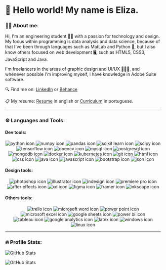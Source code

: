 <!--
**wollieliza/wollieliza** is a ✨ _special_ ✨ repository because its `README.md` (this file) appears on your GitHub profile.
-->

# 👋 Hello world! My name is Eliza.

### 👩‍💻 About me:

Hi, I'm an engineering student 👩‍🔧 with a passion for technology and design. My focus within programming is data analysis and data science, because of that I've been through languages such as MatLab and Python 🐍, but I also know others focused on web development 🖥️, such as HTML5, CSS3, JavaScript and Java.

I'm freelancers in the areas of graphic design and UI/UX 👩🏻‍🎨, and whenever possible I'm improving myself, I have knowledge in Adobe Suite software.


🔍 Find me on: [LinkedIn](https://www.linkedin.com/in/elizawollinger/) or [Behance](https://www.behance.net/elizawollinger)

📋 My resume: [Resume](https://drive.google.com/file/d/13tdTVR49mQZyjU6VLZLhiPfNw5jtHwgm/view?usp=sharing) in english or [Curriculum](https://drive.google.com/file/d/12TPiPGFBPSgeGHpuMyyyGs4NZyOLAXwR/view?usp=sharing) in portuguese.

---

### ⚙️ Languages and Tools:

#### Dev tools:

<div align="center" id="badges"> 
  <img id="python" src="https://img.shields.io/badge/Python-FFD43B?style=for-the-badge&logo=python&logoColor=darkgreen" alt="python icon"/>
  <img id="numpy" src="https://img.shields.io/badge/Numpy-777BB4?style=for-the-badge&logo=numpy&logoColor=white" alt="numpy icon"/>
  <img id="pandas" src="https://img.shields.io/badge/Pandas-2C2D72?style=for-the-badge&logo=pandas&logoColor=white" alt="pandas icon"/>
  <img id="scikit-learn" src="https://img.shields.io/badge/scikit_learn-F7931E?style=for-the-badge&logo=scikit-learn&logoColor=white" alt="scikit learn icon"/>
  <img id="scipy" src="https://img.shields.io/badge/SciPy-654FF0?style=for-the-badge&logo=SciPy&logoColor=white" alt="scipy icon"/>
  <img id="tensorflow" src="https://img.shields.io/badge/TensorFlow-FF6F00?style=for-the-badge&logo=TensorFlow&logoColor=white" alt="tensorflow icon"/>
  <img id="opencv" src="https://img.shields.io/badge/OpenCV-27338e?style=for-the-badge&logo=OpenCV&logoColor=white" alt="opencv icon"/>
  <img id="mysql" src="https://img.shields.io/badge/MySQL-005C84?style=for-the-badge&logo=mysql&logoColor=white" alt="mysql icon"/>
  <img id="postgresql" src="https://img.shields.io/badge/PostgreSQL-316192?style=for-the-badge&logo=postgresql&logoColor=white" alt="postgresql icon"/>
  <img id="mongodb" src="https://img.shields.io/badge/MongoDB-4EA94B?style=for-the-badge&logo=mongodb&logoColor=white" alt="mongodb icon"/>
  <img id="docker" src="https://img.shields.io/badge/Docker-2CA5E0?style=for-the-badge&logo=docker&logoColor=white" alt="docker icon"/>
  <img id="kubernetes" src="https://img.shields.io/badge/kubernetes-326ce5.svg?&style=for-the-badge&logo=kubernetes&logoColor=white" alt="kubernetes icon"/>
  <img id="git" src="https://img.shields.io/badge/GIT-E44C30?style=for-the-badge&logo=git&logoColor=white" alt="git icon"/>
  <img id="html" src="https://img.shields.io/badge/HTML5-E34F26?style=for-the-badge&logo=html5&logoColor=white" alt="html icon"/>
  <img id="css" src="https://img.shields.io/badge/CSS3-1572B6?style=for-the-badge&logo=css3&logoColor=white" alt="css icon"/>
  <img id="java" src="https://img.shields.io/badge/Java-ED8B00?style=for-the-badge&logo=java&logoColor=white" alt="java icon"/>
  <img id="javascript" src="https://img.shields.io/badge/JavaScript-323330?style=for-the-badge&logo=javascript&logoColor=F7DF1E" alt="javascript icon"/>
  <img id="bootstrap" src="https://img.shields.io/badge/Bootstrap-563D7C?style=for-the-badge&logo=bootstrap&logoColor=white" alt="bootstrap icon"/>
  <img id="json" src="https://img.shields.io/badge/json-5E5C5C?style=for-the-badge&logo=json&logoColor=white" alt="json icon"/>
</div>


#### Design tools:

<div align="center" id="badges"> 
  <img id="photoshop" src="https://img.shields.io/badge/Adobe%20Photoshop-31A8FF?style=for-the-badge&logo=Adobe%20Photoshop&logoColor=black" alt="photoshop icon"/>
  <img id="illustrator" src="https://img.shields.io/badge/Adobe%20Illustrator-FF9A00?style=for-the-badge&logo=adobe%20illustrator&logoColor=white" alt="illustrator icon"/>
  <img id="indesign" src="https://img.shields.io/badge/Adobe%20InDesign-FF3366?style=for-the-badge&logo=Adobe%20InDesign&logoColor=white" alt="indesign icon"/>
  <img id="premiere-pro" src="https://img.shields.io/badge/Adobe%20Premiere%20Pro-9999FF?style=for-the-badge&logo=Adobe%20Premiere%20Pro&logoColor=white" alt="premiere pro icon"/>
  <img id="after-effects" src="https://img.shields.io/badge/Adobe%20after%20affects-CF96FD?style=for-the-badge&logo=Adobe%20after%20effects&logoColor=393665" alt="after effects icon"/>
  <img id="xd" src="https://img.shields.io/badge/Adobe%20XD-470137?style=for-the-badge&logo=Adobe%20XD&logoColor=#FF61F6" alt="xd icon"/>
  <img id="figma" src="https://img.shields.io/badge/Figma-F24E1E?style=for-the-badge&logo=figma&logoColor=white" alt="figma icon"/>
  <img id="framer" src="https://img.shields.io/badge/Framer-black?style=for-the-badge&logo=framer&logoColor=blue" alt="framer icon"/>
  <img id="inkscape" src="https://img.shields.io/badge/Inkscape-000000?style=for-the-badge&logo=Inkscape&logoColor=white" alt="inkscape icon"/>
</div>


#### Others tools:

<div align="center" id="badges"> 
  <img id="trello" src="https://img.shields.io/badge/Trello-0052CC?style=for-the-badge&logo=trello&logoColor=white" alt="trello icon"/>
  <img id="word" src="https://img.shields.io/badge/Microsoft_Word-2B579A?style=for-the-badge&logo=microsoft-word&logoColor=white" alt="microsoft word icon"/>
  <img id="power-point" src="https://img.shields.io/badge/Microsoft_PowerPoint-B7472A?style=for-the-badge&logo=microsoft-powerpoint&logoColor=white" alt="power point icon"/>
  <img id="excel" src="https://img.shields.io/badge/Microsoft_Excel-217346?style=for-the-badge&logo=microsoft-excel&logoColor=white" alt="microsoft excel icon"/>
  <img id="sheets" src="https://img.shields.io/badge/Google%20Sheets-34A853?style=for-the-badge&logo=google-sheets&logoColor=white" alt="google sheets icon"/>
  <img id="power-bi" src="https://img.shields.io/badge/PowerBI-F2C811?style=for-the-badge&logo=Power%20BI&logoColor=white" alt="power bi icon"/>
  <img id="tableau" src="https://img.shields.io/badge/Tableau-E97627?style=for-the-badge&logo=Tableau&logoColor=white" alt="tableau icon"/>
  <img id="analytics" src="https://img.shields.io/badge/Google%20Analytics-E37400?style=for-the-badge&logo=google%20analytics&logoColor=white" alt="google analytics icon"/>
  <img id="latex" src="https://img.shields.io/badge/LaTeX-47A141?style=for-the-badge&logo=LaTeX&logoColor=white" alt="latex icon"/>
  <img id="windows" src="https://img.shields.io/badge/Windows-0078D6?style=for-the-badge&logo=windows&logoColor=white" alt="windows icon"/>
  <img id="linux" src="https://img.shields.io/badge/Linux-FCC624?style=for-the-badge&logo=linux&logoColor=black" alt="linux icon"/>
</div>

---

### 🔥 Profile Stats:

![GitHub Stats](https://github-readme-stats.vercel.app/api?username=wollieliza&show_icons=true&theme=graywhite)

![GitHub Stats](https://github-readme-streak-stats.herokuapp.com/?user=wollieliza&theme=graywhite)

